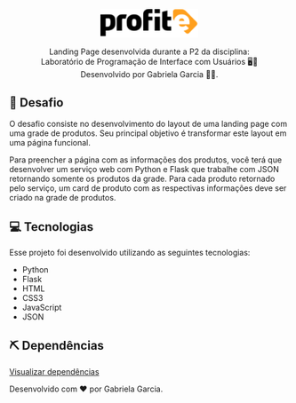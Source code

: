<div align="center">
  <img src="https://github.com/gabsgc/profite/blob/master/application/view/static/img/Logo.svg" alt="Profit-e" width="35%">
  <p>Landing Page desenvolvida durante a P2 da disciplina: <br> Laboratório de Programação de Interface com Usuários 🖥📱 </br>
    Desenvolvido por Gabriela Garcia 👩‍💻.</p>
</div>

## 📌 Desafio
O desafio consiste no desenvolvimento do layout de uma landing page com uma grade de produtos.
Seu principal objetivo é transformar este layout em uma página funcional.

Para preencher a página com as informações dos produtos, você terá que desenvolver um serviço
web com Python e Flask que trabalhe com JSON retornando somente os produtos da grade. Para
cada produto retornado pelo serviço, um card de produto com as respectivas informações deve ser
criado na grade de produtos.

## :computer: Tecnologias
Esse projeto foi desenvolvido utilizando as seguintes tecnologias:
- Python
- Flask
- HTML
- CSS3
- JavaScript
- JSON

## ⛏ Dependências
[Visualizar dependências](https://github.com/gabsgc/profite/blob/master/requirements.txt)


Desenvolvido com ❤︎ por Gabriela Garcia.
